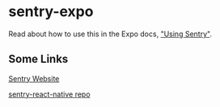 # sentry-expo

Read about how to use this in the Expo docs, ["Using
Sentry"](https://docs.expo.io/versions/latest/guides/using-sentry).

## Some Links

[Sentry Website](https://sentry.io/welcome/)

[sentry-react-native repo](https://github.com/getsentry/sentry-react-native)
